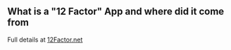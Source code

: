## What is a "12 Factor" App and where did it come from

Full details at [12Factor.net](http://12factor.net) 

